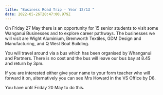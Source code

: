 ```yaml
---
title: "Business Road Trip - Year 12/13 "
date: 2022-05-26T20:47:00.979Z
---
```

On Friday 27 May there is an opportunity for 15 senior students to visit some Wanganui Businesses and to explore career pathways. The businesses we will visit are Wight Aluminium, Bremworth Textiles, GDM Design and Manufacturing, and Q West Boat Building.

You will travel around via a bus which has been organised by Whanganui and Partners. There is no cost and the bus will leave our bus bay at 8.45 and return by 3pm.

If you are interested either give your name to your form teacher who will forward it on, alternatively you can see Mrs Howard in the VS Office by D8. 

You have until Friday 20 May to do this.

